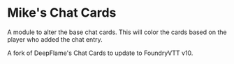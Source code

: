 # Mike's Chat Cards

A module to alter the base chat cards. This will color the cards based on the player who added the chat entry.

A fork of DeepFlame's Chat Cards to update to FoundryVTT v10.